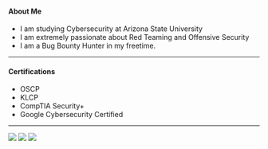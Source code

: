 #### About Me
- I am studying Cybersecurity at Arizona State University
- I am extremely passionate about Red Teaming and Offensive Security
- I am a Bug Bounty Hunter in my freetime. 

___

#### Certifications
- OSCP
- KLCP
- CompTIA Security+
- Google Cybersecurity Certified

___

<img src="https://img.shields.io/badge/LinkedIn-0077B5?style=for-the-badge&logo=linkedin&logoColor=white" /> <img src="https://img.shields.io/badge/Bugcrowd-F26822?style=for-the-badge&logo=bugcrowd&logoColor=white" /> <img src="https://img.shields.io/badge/HackTheBox-111927?style=for-the-badge&logo=Hack%20The%20Box&logoColor=9FEF00" /> 
